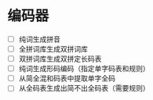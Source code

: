 # 编码器

- [ ] 纯词生成拼音
- [ ] 全拼词库生成双拼词库
- [ ] 双拼词库生成双拼定长码表
- [ ] 纯词生成形码编码（指定单字码表和规则）
- [ ] 从简全混和码表中提取单字全码
- [ ] 从全码表生成出简不出全码表（需要规则）
